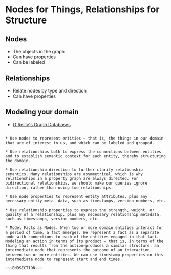 <!SLIDE bullets>

# Nodes for Things, Relationships for Structure

## Nodes
  * The objects in the graph
  * Can have properties
  * Can be labeled

## Relationships
  * Relate nodes by type and direction
  * Can have properties

## Modeling your domain

  * [O'Reilly's Graph Databases](https://neo4j.com/lp/book-graph-databases/)


~~~SECTION:notes~~~

* Use nodes to represent entities — that is, the things in our domain that are of interest to us, and which can be labeled and grouped.

* Use relationships both to express the connections between entities and to establish semantic context for each entity, thereby structuring the domain.

* Use relationship direction to further clarify relationship semantics. Many relationships are asymmetrical, which is why relationships in a property graph are always directed. For bidirectional relationships, we should make our queries ignore direction, rather than using two relationships.

* Use node properties to represent entity attributes, plus any necessary entity meta‐ data, such as timestamps, version numbers, etc.

* Use relationship properties to express the strength, weight, or quality of a relationship, plus any necessary relationship metadata, such as timestamps, version numbers, etc.

* Model Facts as Nodes. When two or more domain entities interact for a period of time, a fact emerges. We represent a fact as a separate node with connections to each of the entities engaged in that fact. Modeling an action in terms of its product — that is, in terms of the thing that results from the action—produces a similar structure: an intermediate node that represents the outcome of an interaction between two or more entities. We can use timestamp properties on this intermediate node to represent start and end times.

~~~ENDSECTION~~~